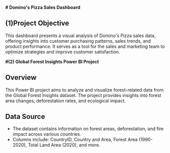 
**# Domino's Pizza Sales Dashboard**

## (1)Project Objective
This dashboard presents a visual analysis of Domino's Pizza sales data, offering insights into customer purchasing patterns, sales trends, and product performance. It serves as a tool for the sales and marketing team to optimize strategies and improve customer satisfaction.

**#(2) Global Forest Insights Power BI Project**

## Overview
This Power BI project aims to analyze and visualize forest-related data from the Global Forest Insights dataset. The project provides insights into forest area changes, deforestation rates, and ecological impact.

## Data Source
- The dataset contains information on forest areas, deforestation, and fire impact across various countries.
- Columns include: CountryID, Country and Area, Forest Area (1990-2020), Total Land Area (2020), and more.



